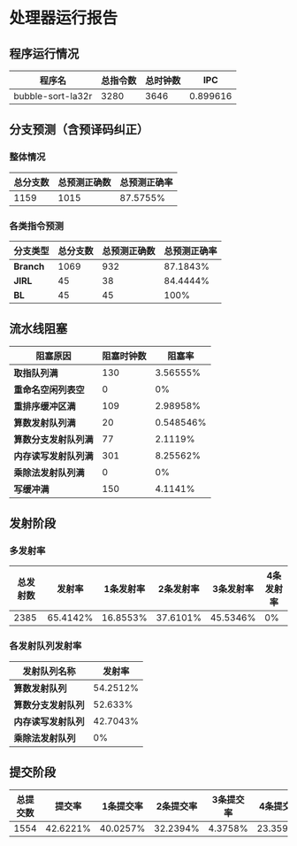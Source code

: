# 处理器运行报告
## 程序运行情况
|程序名|总指令数|总时钟数|IPC|
|---|---|---|---|
|bubble-sort-la32r|3280|3646|0.899616|

## 分支预测（含预译码纠正）
### 整体情况
|总分支数|总预测正确数|总预测正确率|
|---|---|---|
|1159|1015|87.5755%|

### 各类指令预测
|分支类型|总分支数|总预测正确数|总预测正确率|
|---|---|---|---|
|**Branch**| 1069 | 932 | 87.1843%|
|**JIRL**| 45 | 38 | 84.4444%|
|**BL**| 45 | 45 | 100%|

## 流水线阻塞
|阻塞原因|阻塞时钟数|阻塞率|
|---|---|---|
|**取指队列满**| 130 | 3.56555%|
|**重命名空闲列表空**|0 | 0%|
|**重排序缓冲区满**|109 | 2.98958%|
|**算数发射队列满**|20 | 0.548546%|
|**算数分支发射队列满**|77 | 2.1119%|
|**内存读写发射队列满**|301 | 8.25562%|
|**乘除法发射队列满**|0 | 0%|
|**写缓冲满**|150 | 4.1141%|

## 发射阶段
### 多发射率
|总发射数|发射率|1条发射率|2条发射率|3条发射率|4条发射率|
|---|---|---|---|---|---|
|2385|65.4142%|16.8553%|37.6101%|45.5346%|0%|

### 各发射队列发射率
|发射队列名称|发射率|
|---|---|
|**算数发射队列**|54.2512%|
|**算数分支发射队列**|52.633%|
|**内存读写发射队列**|42.7043%|
|**乘除法发射队列**|0%|

## 提交阶段
|总提交数|提交率|1条提交率|2条提交率|3条提交率|4条提交率|
|---|---|---|---|---|---|
|1554|42.6221%|40.0257%|32.2394%|4.3758%|23.3591%|
